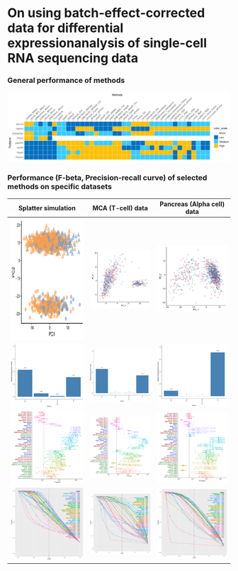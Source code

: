 # On using batch-effect-corrected data for differential expressionanalysis of single-cell RNA sequencing data

### General performance of methods
<img src="data/summary_1.png" width="1350"> 

### Performance (F-beta, Precision-recall curve) of selected methods on specific datasets
| **Splatter simulation** | **MCA (T-cell) data** | **Pancreas (Alpha cell) data** |
| --- | --- | --- |
| <img src="data/splatter_dist.png" width="400" height="275"> | <img src="data/tcell_dist.png" width="400"> | <img src="data/pan_dist.png" width="400"> |
| <img src="data/pvca_splatter.png" width="400"> | <img src="data/pvca_tcell.png" width="400"> | <img src="data/pvca_pan.png" width="400"> |
| <img src="data/8095_37_fscore.png" width="400"> | <img src="data/tcell_95_fscore_zbw_psc.png" width="400"> | <img src="data/pan95_fscore.png" width="400"> |
| <img src="data/80375_RCC_50.png" width="400"> | <img src="data/tcell_RCC_50.png" width="400"> | <img src="data/pan_alpha_RCC_50.png" width="400"> |
